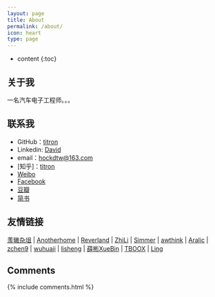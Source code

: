```yaml
---
layout: page
title: About
permalink: /about/
icon: heart
type: page
---
```


* content
{:toc}

## 关于我

一名汽车电子工程师。。。

## 联系我

* GitHub：[titron](https://github.com/titron)
* Linkedin: [David](https://www.linkedin.com/in/dong-tiezhuang/)
* email：hockdtw@163.com
* [知乎]：[titron](https://www.zhihu.com/people/titron)
* [Weibo](...)
* [Facebook](...)
* [豆瓣](...)
* [简书](...)

## 友情链接

[羡辙杂俎](http://zhangwenli.com/blog) \| [Anotherhome](https://www.anotherhome.net) \| [Reverland](http://reverland.org/) \| [ZhiLi](http://lizhipower.github.io/) \| [Simmer](http://simmer-jun.github.io/) \| [awthink](http://awthink.net/) \| [Aralic](http://aralic.github.io/) \| [zchen9](http://www.chen9.info/) \| [wuhuaji](http://wuhuaji.me/) \| [lisheng](http://www.lishengcn.cn/) \| [薛彬XueBin](http://axuebin.com/blog/) \| [TBOOX](http://www.tboox.org/cn/) \|  [Ling](http://linglinyp.com/)

## Comments

{% include comments.html %}
